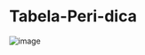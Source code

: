 # Tabela-Peri-dica
![image](https://github.com/monise91/Tabela-Peri-dica/assets/127909117/e9d1f247-7acf-459f-bfb0-2f20f6997254)
